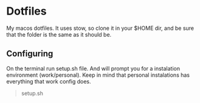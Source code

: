 # Dotfiles
My macos dotfiles. It uses stow, so clone it in your $HOME dir, and be sure that the folder is the same as it should be.

## Configuring

On the terminal run setup.sh file. And will prompt you for a instalation environment (work/personal). Keep in mind that personal instalations has everything that work config does.

> setup.sh